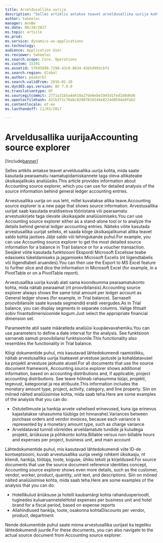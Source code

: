 ```yaml
---
title: Arveldusallika uurija
description: "Selles artiklis antakse teavet arveldusallika uurija kohta, mida saate kasutada pearaamatu raamatupidamiskannete taga oleva allikateabe üksikasjalikuks analüüsiks."
author: twheeloc
manager: AnnBe
ms.date: 06/20/2017
ms.topic: article
ms.prod: 
ms.service: dynamics-ax-applications
ms.technology: 
audience: Application User
ms.reviewer: twheeloc
ms.search.scope: Core, Operations
ms.custom: 15391
ms.assetid: 57b95899-7298-43c0-8034-45b5d993cbf2
ms.search.region: Global
ms.author: peakerbl
ms.search.validFrom: 2016-02-28
ms.dyn365.ops.version: AX 7.0.0
ms.translationtype: HT
ms.sourcegitcommit: 2771a31b5a4d418a27de0ebe1945d1fed2d8d6d6
ms.openlocfilehash: 421b371c70abc82907810244e8224d859da9fab2
ms.contentlocale: et-ee
ms.lasthandoff: 11/03/2017

---
```


# <a name="accounting-source-explorer"></a><span data-ttu-id="af2f9-103">Arveldusallika uurija</span><span class="sxs-lookup"><span data-stu-id="af2f9-103">Accounting source explorer</span></span>

[!include[banner](../includes/banner.md)]


<span data-ttu-id="af2f9-104">Selles artiklis antakse teavet arveldusallika uurija kohta, mida saate kasutada pearaamatu raamatupidamiskannete taga oleva allikateabe üksikasjalikuks analüüsiks.</span><span class="sxs-lookup"><span data-stu-id="af2f9-104">This article provides information about Accounting source explorer, which you can use for detailed analysis of the source information behind general ledger accounting entries.</span></span>

<span data-ttu-id="af2f9-105">Arvestusallika uurija on uus leht, millel kuvatakse allika teave.</span><span class="sxs-lookup"><span data-stu-id="af2f9-105">Accounting source explorer is a new page that shows source information.</span></span> <span data-ttu-id="af2f9-106">Arvestusallika uurijat saab kasutada eraldiseisva tööriistana või pearaamatu arvestuskirjete taga olevate üksikasjade analüüsimiseks.</span><span class="sxs-lookup"><span data-stu-id="af2f9-106">You can use Accounting source explorer either as a stand-alone tool or to analyze the details behind general ledger accounting entries.</span></span> <span data-ttu-id="af2f9-107">Näiteks võite kasutada arvestusallika uurijat selleks, et saada kõige üksikasjalikumat allika teavet saldo kohta jaotises Jälje saldo või tehingukande puhul.</span><span class="sxs-lookup"><span data-stu-id="af2f9-107">For example, you can use Accounting source explorer to get the most detailed source information for a balance in Trail balance or for a voucher transaction.</span></span> <span data-ttu-id="af2f9-108">Seejärel võite kasutada funktsiooni Ekspordi Microsoft Excelisse teabe edasiseks tükeldamiseks ja jagamiseks Microsoft Excelis (nt liigendtabelis või liigendtabeli aruandes).</span><span class="sxs-lookup"><span data-stu-id="af2f9-108">You can then use the Export to MS Excel feature to further slice and dice the information in Microsoft Excel (for example, in a PivotTable or on a PivotTable report).</span></span>

<span data-ttu-id="af2f9-109">Arvestusallika uurija kuvab alati sama koondsumma pearaamatukonto kohta, mida näitab pearaamat (nt proovibilansis).</span><span class="sxs-lookup"><span data-stu-id="af2f9-109">Accounting source explorer always shows the same total amount per ledger account as General ledger shows (for example, in Trial balance).</span></span> <span data-ttu-id="af2f9-110">Sarnaselt proovibilansile saate kuvada segmendid eraldi veergudes.</span><span class="sxs-lookup"><span data-stu-id="af2f9-110">As in Trial balance, you can display segments in separate columns.</span></span> <span data-ttu-id="af2f9-111">Valige lihtsalt sobiv finantsdimensioonide kogum.</span><span class="sxs-lookup"><span data-stu-id="af2f9-111">Just select the appropriate financial dimension set.</span></span> 

<span data-ttu-id="af2f9-112">Parameetrite abil saate määratleda analüüsi kuupäevavahemiku.</span><span class="sxs-lookup"><span data-stu-id="af2f9-112">You can use parameters to define a date interval for the analysis.</span></span> <span data-ttu-id="af2f9-113">See funktsioon sarnaneb samuti proovibilansi funktsioonile.</span><span class="sxs-lookup"><span data-stu-id="af2f9-113">This functionality also resembles the functionality in Trial balance.</span></span>

<span data-ttu-id="af2f9-114">Kõigi dokumentide puhul, mis kasutavad lähtedokumendi raamistikku, näitab arvestusallika uurija lisateavet arvestuse jaotuste ja kohaldatavusel ka projekti arvestuse jaotuste alusel.</span><span class="sxs-lookup"><span data-stu-id="af2f9-114">For all documents that use the source document framework, Accounting source explorer shows additional information, based on accounting distributions and, if applicable, project accounting distributions.</span></span> <span data-ttu-id="af2f9-115">See teave hõlmab rahasumma tüüpi, projekti, tegevust, kategooriat ja rea atribuute.</span><span class="sxs-lookup"><span data-stu-id="af2f9-115">This information includes the monetary amount type, project, activity, category, and line property.</span></span> <span data-ttu-id="af2f9-116">Siin on mõned näited analüüsimise kohta, mida saab teha.</span><span class="sxs-lookup"><span data-stu-id="af2f9-116">Here are some examples of the analysis that you can do:</span></span>

-   <span data-ttu-id="af2f9-117">Ostutellimuste ja hankija arvete vahelised erinevused, kuna iga erinevus kajastatakse rahasumma tüübiga (nt hinnavahe).</span><span class="sxs-lookup"><span data-stu-id="af2f9-117">Variances between purchase orders and vendor invoices, because each variance is represented by a monetary amount type, such as charge variance</span></span>
-   <span data-ttu-id="af2f9-118">Arveldatavad tunnid võrreldes arveldamatute tundide ja kuludega projekti, äriüksuse ja põhikonto kohta.</span><span class="sxs-lookup"><span data-stu-id="af2f9-118">Billable versus non-billable hours and expenses per project, business unit, and main account</span></span>

<span data-ttu-id="af2f9-119">Lähtedokumentide puhul, mis kasutavad lähtedokumendi viite ID-de kontseptsiooni, kuvab arvestusallika uurija veelgi rohkem üksikasju, nt kliendi, hankija, töötaja, toote, koguse, ühiku teksti ja kirjeldused.</span><span class="sxs-lookup"><span data-stu-id="af2f9-119">For source documents that use the source document reference identities concept, Accounting source explorer shows even more details, such as the customer, vendor, worker, product, quantity, unit text, and descriptions.</span></span> <span data-ttu-id="af2f9-120">Siin on mõned näited analüüsimise kohta, mida saab teha.</span><span class="sxs-lookup"><span data-stu-id="af2f9-120">Here are some examples of the analysis that you can do:</span></span>

-   <span data-ttu-id="af2f9-121">Hotellikulud äriüksuse ja hotelli kaubamärgi kohta rahandusperioodil, tuginedes kuluaruannetele</span><span class="sxs-lookup"><span data-stu-id="af2f9-121">Hotel expenses per business unit and hotel brand for a fiscal period, based on expense reports</span></span>
-   <span data-ttu-id="af2f9-122">Allahindlused hankija, toote, osakonna kohta</span><span class="sxs-lookup"><span data-stu-id="af2f9-122">Discounts per vendor, product, department</span></span>

<span data-ttu-id="af2f9-123">Nende dokumentide puhul saate minna arvestusallika uurijast ka tegeliku lähtedokumendi juurde.</span><span class="sxs-lookup"><span data-stu-id="af2f9-123">For these documents, you can also navigate to the actual source document from Accounting source explorer.</span></span>




